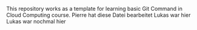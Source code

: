 This repository works as a template for learning basic Git Command in Cloud Computing course.
Pierre hat diese Datei bearbeitet
 Lukas war hier
Lukas war nochmal hier 

